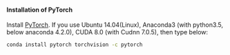 #### Installation of PyTorch

Install [PyTorch](http://pytorch.org/).
If you use Ubuntu 14.04(Linux), Anaconda3 (with python3.5, below anaconda 4.2.0), CUDA 8.0 (with Cudnn 7.0.5), then type below:
```bash
conda install pytorch torchvision -c pytorch
```
